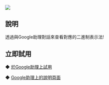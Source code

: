 ![](https://lh3.googleusercontent.com/A4HU334fqf4ZNvkpEL2nfsfy_x1DRilzSKxO_kAi48SYDpZa4GLb80D_AF1ntC72Pcqr-hy3G_EZ5A=s81)
  
說明
-------
透過與Google助理對話來查看對應的二進制表示法!  
  
  
立即試用
-------
◆ [於Google助理上試用](https://assistant.google.com/services/invoke/uid/000000974738914a)
  
◆ [Google助理上的說明頁面](https://assistant.google.com/services/a/uid/000000974738914a)

